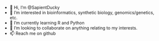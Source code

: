 - 👋 Hi, I’m @SapientDucky
- 👀 I’m interested in bioinformatics, synthetic biology, genomics/genetics, etc.
- 🌱 I’m currently learning R and Python
- 💞️ I’m looking to collaborate on anything relating to my interests.
- 📫 Reach me on github

<!---
SapientDucky/SapientDucky is a ✨ special ✨ repository because its `README.md` (this file) appears on your GitHub profile.
You can click the Preview link to take a look at your changes.
--->
